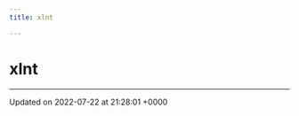 ```yaml
---
title: xlnt

---
```


# xlnt








-------------------------------

Updated on 2022-07-22 at 21:28:01 +0000
